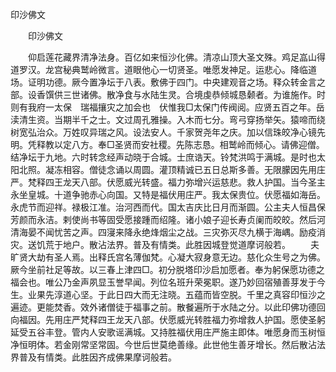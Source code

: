   印沙佛文
　　




　　印沙佛文

　　仰启莲花藏界清净法身。百亿如来恒沙化佛。清凉山顶大圣文殊。鸡足嵓山得道罗汉。龙宫秘典鹫岭微言。道眼他心一切贤圣。唯愿发神足。运悲心。降临道场。证明功德。厥今置净坛于八表。敷佛于四门。中央建观音之场。释众转金言之部。设香馔供三世诸佛。散净食与水陆生灵。合境虔恭倾城恳颡者。为谁施作。时则有我府一太保　瑞福攘灾之加会也　伏惟我□太保门传阀阅。应贤五百之年。岳渎清生资。当期半千之士。文过周孔雅操。入木而七分。弯弓穿扬举矢。猿啼而绕树宽弘治众。万姓叹异瑞之风。设法安人。千家贺尧年之庆。加以信珠皎净心镜先明。凭释教以定八方。奉□圣贤而安社稷。先陈志恳。相鹫岭而倾心。请佛迎僧。结净坛于九地。六时转念经声动晓于合城。士庶诰天。铃梵洪鸣于满城。是时也太阳北照。凝冻相容。僧徒念诵以周圆。灌顶精诚已五日总斯多善。无限朦因先用庄严。梵释四王龙天八部。伏愿威光转盛。福力弥增兴运慈悲。救人护国。当今圣主永坐皇城。十道争驰赤心向国。又特是福伏用庄严。我太保贵位。伏愿福如海岳。永虎节而迎祥。禄极江准。治河西而代。国太吉庆比日月而渐圆。公主夫人恒昌保芳颜而永洁。剌使尚书等固受愿接踵而绍隆。诸小娘子迎长寿贞阑而皎皎。然后河清海晏不闻忧苦之声。四寖来降永绝烽烟尘之战。三灾弥灭尽九横于海嵎。励疫消灾。送饥荒于地户。散沾法界。普及有情类。此胜因城登觉道摩诃般若。
　　夫旷贤大劫有圣人焉。出释氏宫名薄伽梵。心凝大寂身意无边。慈化众生号之为佛。厥今坐前社足等故。以三春上津四□。初分脱塔印沙启加愿者。奉为躬保愿功德之福会也。唯公乃金声夙显玉誉早闻。列位名班升荣冕职。遂乃妙回宿殖善芽发于今生。业果先淳道心坚。于此日四大而无注晓。五蕴而皆空脱。千里之真容印恒沙之遍迹。更能焚香。效外诸僧徒于福事之前。散餐遍所于水陆之分。以此印佛功德回向福因。先用庄严梵释四王龙天八部。伏愿威光转胜福力弥增救人护国。愿使圣躬延受五谷丰登。管内人安歌谣满城。又持胜福伏用庄严施主即体。唯愿身而玉树恒净恒明体。若金刚常坚常固。今世后世莫绝善缘。此世他生善牙增长。然后散沾法界普及有情类。此胜因齐成佛果摩诃般若。


